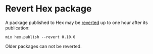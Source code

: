 # Revert Hex package

A package published to Hex may be [reverted](https://hex.pm/docs/tasks#hex_publish) up to one hour after its publication:

```console
mix hex.publish --revert 0.10.0
```

Older packages can not be reverted.
